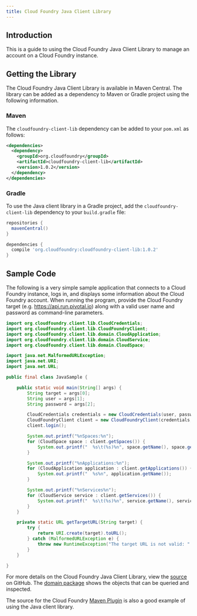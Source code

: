 ```yaml
---
title: Cloud Foundry Java Client Library
---
```

## <a id='introduction'></a>Introduction ##
This is a guide to using the Cloud Foundry Java Client Library to manage an account on a Cloud Foundry instance.

## <a id='getting-the-library'></a>Getting the Library ##
The Cloud Foundry Java Client Library is available in Maven Central. The library can be added as a dependency to Maven or Gradle project using the following information.

### <a id='maven'></a>Maven ###
The `cloudfoundry-client-lib` dependency can be added to your `pom.xml` as follows:

```xml
<dependencies>
  <dependency>
    <groupId>org.cloudfoundry</groupId>
    <artifactId>cloudfoundry-client-lib</artifactId>
    <version>1.0.2</version>
  </dependency>
</dependencies>
```

### <a id='gradle'></a>Gradle ###
To use the Java client library in a Gradle project, add the `cloudfoundry-client-lib` dependency to your `build.gradle` file:

```groovy
repositories {
  mavenCentral()
}

dependencies {
  compile 'org.cloudfoundry:cloudfoundry-client-lib:1.0.2'
}
```

## <a id='sample-code'></a>Sample Code ##
The following is a very simple sample application that connects to a Cloud Foundry instance, logs in, and displays some information about the Cloud Foundry account. When running the program, provide the Cloud Foundry target (e.g. https://api.run.pivotal.io) along with a valid user name and password as command-line parameters.

```java
import org.cloudfoundry.client.lib.CloudCredentials;
import org.cloudfoundry.client.lib.CloudFoundryClient;
import org.cloudfoundry.client.lib.domain.CloudApplication;
import org.cloudfoundry.client.lib.domain.CloudService;
import org.cloudfoundry.client.lib.domain.CloudSpace;

import java.net.MalformedURLException;
import java.net.URI;
import java.net.URL;

public final class JavaSample {

    public static void main(String[] args) {
        String target = args[0];
        String user = args[1];
        String password = args[2];

        CloudCredentials credentials = new CloudCredentials(user, password);
        CloudFoundryClient client = new CloudFoundryClient(credentials, getTargetURL(target));
        client.login();

        System.out.printf("%nSpaces:%n");
        for (CloudSpace space : client.getSpaces()) {
            System.out.printf("  %s\t(%s)%n", space.getName(), space.getOrganization().getName());
        }

        System.out.printf("%nApplications:%n");
        for (CloudApplication application : client.getApplications()) {
            System.out.printf("  %s%n", application.getName());
        }

        System.out.printf("%nServices%n");
        for (CloudService service : client.getServices()) {
            System.out.printf("  %s\t(%s)%n", service.getName(), service.getLabel());
        }
    }

    private static URL getTargetURL(String target) {
        try {
            return URI.create(target).toURL();
        } catch (MalformedURLException e) {
            throw new RuntimeException("The target URL is not valid: " + e.getMessage());
        }
    }

}
```

For more details on the Cloud Foundry Java Client Library, view the [source][s] on GitHub. The [domain package][d] shows the objects that can be queried and inspected.

The source for the Cloud Foundry [Maven Plugin][m] is also a good example of using the Java client library.


[d]: https://github.com/cloudfoundry/cf-java-client/tree/master/cloudfoundry-client-lib/src/main/java/org/cloudfoundry/client/lib/domain
[m]: https://github.com/cloudfoundry/cf-java-client/tree/master/cloudfoundry-maven-plugin
[s]: https://github.com/cloudfoundry/cf-java-client/tree/master/cloudfoundry-client-lib
